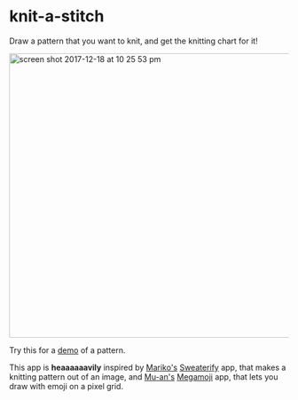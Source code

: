 # knit-a-stitch

Draw a pattern that you want to knit, and get the knitting chart for it!

<img width="513" alt="screen shot 2017-12-18 at 10 25 53 pm" src="https://user-images.githubusercontent.com/1369170/34143639-93547ce0-e442-11e7-98e4-63d489fdfd67.png">

Try this for a [demo](https://meowni.ca/knit-a-stitch#K%20K%20P%20P%20K%20K%20P%20P%20K%20K%20P%20P%20K%20K%20P%20P%20%0AK%20K%20K%20K%20K%20K%20K%20K%20K%20K%20K%20K%20K%20K%20K%20K%20%0AK%20K%20P%20P%20K%20K%20P%20P%20K%20K%20P%20P%20K%20K%20P%20P%20%0AK%20K%20K%20K%20K%20K%20K%20K%20K%20K%20K%20K%20K%20K%20K%20K%20%0AK%20K%20P%20P%20K%20K%20P%20P%20K%20K%20P%20P%20K%20K%20P%20P%20%0AK%20K%20K%20K%20K%20K%20K%20K%20K%20K%20K%20K%20K%20K%20K%20K%20%0AP%20P%20P%20P%20P%20P%20P%20P%20P%20P%20P%20P%20P%20P%20P%20P%20%0AK%20K%20K%20K%20K%20K%20K%20K%20K%20K%20K%20K%20K%20K%20K%20K%20%0A) of a pattern.

This app is **heaaaaaavily** inspired by [Mariko's](https://twitter.com/kosamari)
[Sweaterify](https://kosamari.github.io/sweaterify/) app, that makes a
knitting pattern out of an image, and [Mu-an's](https://twitter.com/muanchiou)
[Megamoji](http://megamoji.muan.co/) app, that lets you draw with emoji
on a pixel grid.
